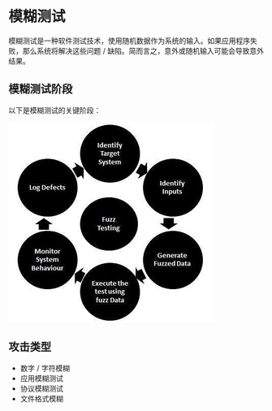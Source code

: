 # 模糊测试

模糊测试是一种软件测试技术，使用随机数据作为系统的输入。如果应用程序失败，那么系统将解决这些问题 / 缺陷。简而言之，意外或随机输入可能会导致意外结果。

## 模糊测试阶段

以下是模糊测试的关键阶段：

![模糊测试](../screenshot/2019-05-29-11-35-04.png)

## 攻击类型

* 数字 / 字符模糊
* 应用模糊测试
* 协议模糊测试
* 文件格式模糊

